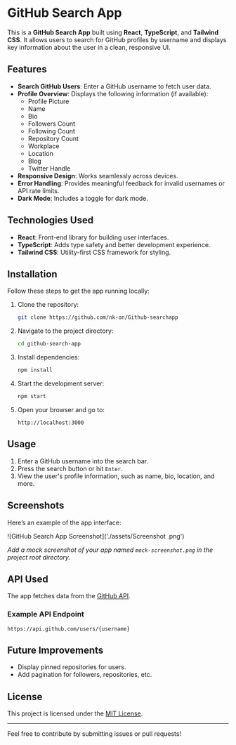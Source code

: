 # GitHub Search App

This is a **GitHub Search App** built using **React**, **TypeScript**, and **Tailwind CSS**. It allows users to search for GitHub profiles by username and displays key information about the user in a clean, responsive UI.

## Features

- **Search GitHub Users**: Enter a GitHub username to fetch user data.
- **Profile Overview**: Displays the following information (if available):
  - Profile Picture
  - Name
  - Bio
  - Followers Count
  - Following Count
  - Repository Count
  - Workplace
  - Location
  - Blog
  - Twitter Handle
- **Responsive Design**: Works seamlessly across devices.
- **Error Handling**: Provides meaningful feedback for invalid usernames or API rate limits.
- **Dark Mode**: Includes a toggle for dark mode.

## Technologies Used

- **React**: Front-end library for building user interfaces.
- **TypeScript**: Adds type safety and better development experience.
- **Tailwind CSS**: Utility-first CSS framework for styling.

## Installation

Follow these steps to get the app running locally:

1. Clone the repository:
   ```bash
   git clone https://github.com/nk-on/Github-searchapp
   ```

2. Navigate to the project directory:
   ```bash
   cd github-search-app
   ```

3. Install dependencies:
   ```bash
   npm install
   ```

4. Start the development server:
   ```bash
   npm start
   ```

5. Open your browser and go to:
   ```
   http://localhost:3000
   ```

## Usage

1. Enter a GitHub username into the search bar.
2. Press the search button or hit `Enter`.
3. View the user's profile information, such as name, bio, location, and more.

## Screenshots

Here’s an example of the app interface:

![GitHub Search App Screenshot]('./assets/Screenshot .png')

_Add a mock screenshot of your app named `mock-screenshot.png` in the project root directory._


## API Used

The app fetches data from the [GitHub API](https://docs.github.com/en/rest).

### Example API Endpoint

```plaintext
https://api.github.com/users/{username}
```

## Future Improvements

- Display pinned repositories for users.
- Add pagination for followers, repositories, etc.

## License

This project is licensed under the [MIT License](LICENSE).

---

Feel free to contribute by submitting issues or pull requests!
